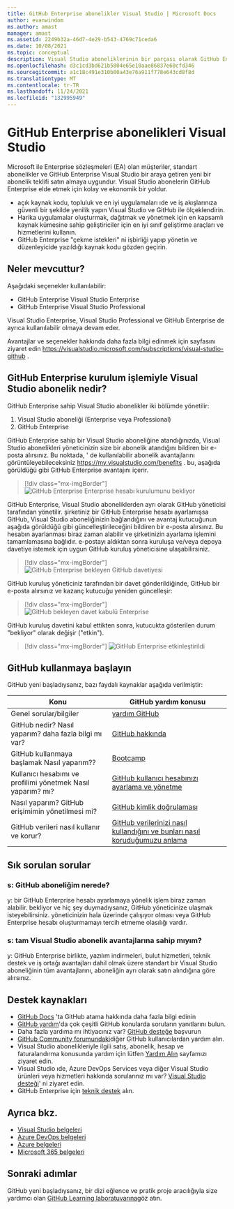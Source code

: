 ```yaml
---
title: GitHub Enterprise abonelikler Visual Studio | Microsoft Docs
author: evanwindom
ms.author: amast
manager: amast
ms.assetid: 2249b32a-46d7-4e29-b543-4769c71ceda6
ms.date: 10/08/2021
ms.topic: conceptual
description: Visual Studio aboneliklerinin bir parçası olarak GitHub Enterprise erişme hakkında bilgi edinin
ms.openlocfilehash: d3c1cd3bd621b5804e65e10aae86837e60cfd346
ms.sourcegitcommit: a1c18c491e310b00a43e76a911f778e643cd8f8d
ms.translationtype: MT
ms.contentlocale: tr-TR
ms.lasthandoff: 11/24/2021
ms.locfileid: "132995949"
---
```

# <a name="visual-studio-subscriptions-with-github-enterprise"></a>GitHub Enterprise abonelikleri Visual Studio 

Microsoft ile Enterprise sözleşmeleri (EA) olan müşteriler, standart abonelikler ve GitHub Enterprise Visual Studio bir araya getiren yeni bir abonelik teklifi satın almaya uygundur. Visual Studio abonelerin GitHub Enterprise elde etmek için kolay ve ekonomik bir yoldur. 

- açık kaynak kodu, topluluk ve en iyi uygulamaları ıde ve iş akışlarınıza güvenli bir şekilde yenilik yapın Visual Studio ve GitHub ile ölçeklendirin.
- Harika uygulamalar oluşturmak, dağıtmak ve yönetmek için en kapsamlı kaynak kümesine sahip geliştiriciler için en iyi sınıf geliştirme araçları ve hizmetlerini kullanın. 
- GitHub Enterprise "çekme istekleri" ni işbirliği yapıp yönetin ve düzenleyicide yazıldığı kaynak kodu gözden geçirin. 

## <a name="whats-available"></a>Neler mevcuttur? 

Aşağıdaki seçenekler kullanılabilir:

- GitHub Enterprise Visual Studio Enterprise
- GitHub Enterprise Visual Studio Professional

Visual Studio Enterprise, Visual Studio Professional ve GitHub Enterprise de ayrıca kullanılabilir olmaya devam eder. 

Avantajlar ve seçenekler hakkında daha fazla bilgi edinmek için sayfasını ziyaret edin <https://visualstudio.microsoft.com/subscriptions/visual-studio-github> . 

## <a name="what-is-the-visual-studio-subscription-with-github-enterprise-setup-process"></a>GitHub Enterprise kurulum işlemiyle Visual Studio abonelik nedir?

GitHub Enterprise sahip Visual Studio abonelikler iki bölümde yönetilir:
1. Visual Studio aboneliği (Enterprise veya Professional)
2. GitHub Enterprise 

GitHub Enterprise sahip bir Visual Studio aboneliğine atandığınızda, Visual Studio abonelikleri yöneticinizin size bir abonelik atandığını bildiren bir e-posta alırsınız.  Bu noktada, ' de kullanılabilir abonelik avantajlarını görüntüleyebileceksiniz <https://my.visualstudio.com/benefits> .  bu, aşağıda görüldüğü gibi GitHub Enterprise avantajını içerir.

   > [!div class="mx-imgBorder"]
   > ![GitHub Enterprise Enterprise hesabı kurulumunu bekliyor](_img/access-github/pending-account-setup.png "kuruluşunuzun öncelikle bir Enterprise hesabı ayarlaması gerekir.")  

GitHub Enterprise, Visual Studio aboneliklerden ayrı olarak GitHub yöneticisi tarafından yönetilir.  şirketiniz bir GitHub Enterprise hesabı ayarlamışsa GitHub, Visual Studio aboneliğinizin bağlandığını ve avantaj kutucuğunun aşağıda görüldüğü gibi güncelleştirileceğini bildiren bir e-posta alırsınız.  Bu hesabın ayarlanması biraz zaman alabilir ve şirketinizin ayarlama işlemini tamamlamasına bağlıdır. e-postayı aldıktan sonra kuruluşa ve/veya depoya davetiye istemek için uygun GitHub kuruluş yöneticisine ulaşabilirsiniz.  

   > [!div class="mx-imgBorder"]
   > ![GitHub Enterprise bekleyen GitHub davetiyesi](_img/access-github/pending-invite.png "GitHub kuruluşa davetiye istemek için GitHub yöneticinize başvurun.")  

GitHub kuruluş yöneticiniz tarafından bir davet gönderildiğinde, GitHub bir e-posta alırsınız ve kazanç kutucuğu yeniden güncelleşir:

   > [!div class="mx-imgBorder"]
   > ![GitHub bekleyen davet kabulü Enterprise](_img/access-github/pending-acceptance.png "E-postada aldığınız davetiyeyi kabul edin GitHub")  

GitHub kuruluş davetini kabul ettikten sonra, kutucukta gösterilen durum "bekliyor" olarak değişir ("etkin").

   > [!div class="mx-imgBorder"]
   > ![GitHub Enterprise etkinleştirildi](_img/access-github/activated.png "Daveti kabul etmenizden sonra kutucuk, aboneliğinizin etkinleştirildiğini gösterir.")  

## <a name="get-started-with-github"></a>GitHub kullanmaya başlayın

GitHub yeni başladıysanız, bazı faydalı kaynaklar aşağıda verilmiştir:

| Konu                                  | GitHub yardım konusu                                     |
|------------------------------------------|-------------------------------------------------------|
| Genel sorular/bilgiler          | [yardım GitHub](https://help.github.com)             |
| GitHub nedir?  Nasıl yaparım? daha fazla bilgi mı var?  | [GitHub hakkında](https://help.github.com/categories/about-github)                                       |
| GitHub kullanmaya başlamak Nasıl yaparım??     | [Bootcamp](https://help.github.com/categories/bootcamp)                                              |
| Kullanıcı hesabımı ve profilimi yönetmek Nasıl yaparım? mı?       | [GitHub kullanıcı hesabınızı ayarlama ve yönetme](https://help.github.com/categories/setting-up-and-managing-your-github-user-account)    |
| Nasıl yaparım? GitHub erişimimin yönetilmesi mi?   | [GitHub kimlik doğrulaması](https://help.github.com/categories/authenticating-to-github)                           |
| GitHub verileri nasıl kullanır ve korur? | [GitHub verilerinizi nasıl kullandığını ve bunları nasıl koruduğumuzu anlama](https://help.github.com/categories/understanding-how-github-uses-and-protects-your-data)|

## <a name="frequently-asked-questions"></a>Sık sorulan sorular

### <a name="q--where-is-my-github-subscription"></a>s: GitHub aboneliğim nerede?
y: bir GitHub Enterprise hesabı ayarlamaya yönelik işlem biraz zaman alabilir.  bekliyor ve hiç şey duymadıysanız, GitHub yöneticinize ulaşmak isteyebilirsiniz.  yöneticinizin hala üzerinde çalışıyor olması veya GitHub Enterprise hesabı oluşturmamayı tercih etmeme olasılığı vardır. 

### <a name="q-do-i-get-the-full-visual-studio-subscription-benefits"></a>s: tam Visual Studio abonelik avantajlarına sahip mıyım?
y: GitHub Enterprise birlikte, yazılım indirmeleri, bulut hizmetleri, teknik destek ve iş ortağı avantajları dahil olmak üzere standart bir Visual Studio aboneliğinin tüm avantajlarını, aboneliğin ayrı olarak satın alındığına göre alırsınız.

## <a name="support-resources"></a>Destek kaynakları
- [GitHub Docs](https://docs.github.com/github/setting-up-and-managing-your-enterprise-account/managing-licenses-for-the-github-enterprise-and-visual-studio-bundle) 'ta GitHub atama hakkında daha fazla bilgi edinin
- [GitHub yardım](https://help.github.com)'da çok çeşitli GitHub konularda soruların yanıtlarını bulun.
- Daha fazla yardıma mı ihtiyacınız var?  [GitHub desteğe](https://support.github.com/) başvurun
- [GitHub Community forumundaki](https://github.community/)diğer GitHub kullanıcılardan yardım alın.
- Visual Studio abonelikleriyle ilgili satış, abonelik, hesap ve faturalandırma konusunda yardım için lütfen [Yardım Alın](https://aka.ms/vssubscriberhelp) sayfamızı ziyaret edin.
- Visual Studio ıde, Azure DevOps Services veya diğer Visual Studio ürünleri veya hizmetleri hakkında sorularınız mı var?  [Visual Studio desteği](https://visualstudio.microsoft.com/support/)' ni ziyaret edin.
- GitHub Enterprise için [teknik destek](https://support.microsoft.com/en-us/supportforbusiness/productselection?sapId=b77fe80f-5417-80bd-4b2a-275cf0018c24) alın.   

## <a name="see-also"></a>Ayrıca bkz.
- [Visual Studio belgeleri](https://docs.microsoft.com/visualstudio/)
- [Azure DevOps belgeleri](https://docs.microsoft.com/azure/devops/)
- [Azure belgeleri](https://docs.microsoft.com/azure/)
- [Microsoft 365 belgeleri](https://docs.microsoft.com/microsoft-365/)

## <a name="next-steps"></a>Sonraki adımlar
GitHub yeni başladıysanız, bir dizi eğlence ve pratik proje aracılığıyla size yardımcı olan [GitHub Learning laboratuvarına](https://lab.github.com/)göz atın.
